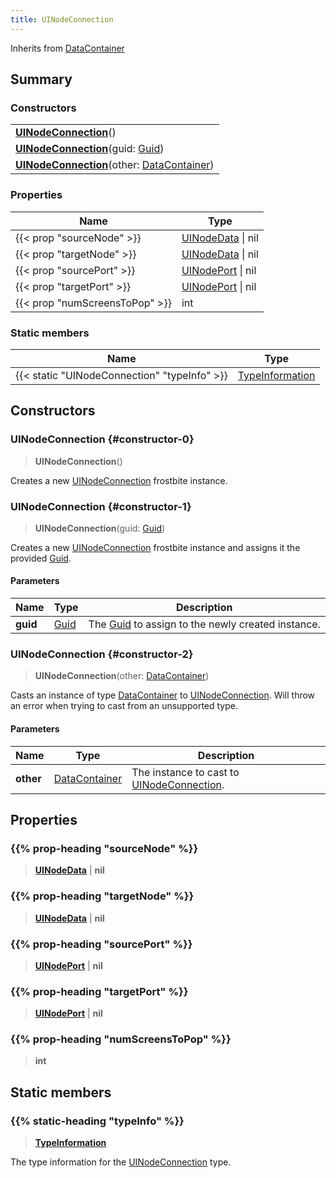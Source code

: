 ```yaml
---
title: UINodeConnection
---
```


Inherits from [DataContainer](/vext/ref/shared/type/datacontainer)

## Summary

### Constructors

|  |
| --- |
| **[UINodeConnection](#constructor-0)**() |
| **[UINodeConnection](#constructor-1)**(guid: [Guid](/vext/ref/shared/type/guid)) |
| **[UINodeConnection](#constructor-2)**(other: [DataContainer](/vext/ref/shared/type/datacontainer)) |

### Properties

| Name | Type |
| ---- | ---- |
| {{< prop "sourceNode" >}} | [UINodeData](/vext/ref/fb/uinodedata) \| nil |
| {{< prop "targetNode" >}} | [UINodeData](/vext/ref/fb/uinodedata) \| nil |
| {{< prop "sourcePort" >}} | [UINodePort](/vext/ref/fb/uinodeport) \| nil |
| {{< prop "targetPort" >}} | [UINodePort](/vext/ref/fb/uinodeport) \| nil |
| {{< prop "numScreensToPop" >}} | int |

### Static members

| Name | Type |
| ---- | ---- |
| {{< static "UINodeConnection" "typeInfo" >}} | [TypeInformation](/vext/ref/shared/type/typeinformation) |

## Constructors

### UINodeConnection {#constructor-0}

> **UINodeConnection**()

Creates a new [UINodeConnection](/vext/ref/fb/uinodeconnection) frostbite instance.

### UINodeConnection {#constructor-1}

> **UINodeConnection**(guid: [Guid](/vext/ref/shared/type/guid))

Creates a new [UINodeConnection](/vext/ref/fb/uinodeconnection) frostbite instance and assigns it the provided [Guid](/vext/ref/shared/type/guid).

#### Parameters

| Name | Type | Description |
| ---- | ---- | ----------- |
| **guid** | [Guid](/vext/ref/shared/type/guid) | The [Guid](/vext/ref/shared/type/guid) to assign to the newly created instance. |

### UINodeConnection {#constructor-2}

> **UINodeConnection**(other: [DataContainer](/vext/ref/shared/type/datacontainer))

Casts an instance of type [DataContainer](/vext/ref/shared/type/datacontainer) to [UINodeConnection](/vext/ref/fb/uinodeconnection). Will throw an error when trying to cast from an unsupported type.

#### Parameters

| Name | Type | Description |
| ---- | ---- | ----------- |
| **other** | [DataContainer](/vext/ref/shared/type/datacontainer) | The instance to cast to [UINodeConnection](/vext/ref/fb/uinodeconnection). |

## Properties

### {{% prop-heading "sourceNode" %}}

> **[UINodeData](/vext/ref/fb/uinodedata)** \| **nil**

### {{% prop-heading "targetNode" %}}

> **[UINodeData](/vext/ref/fb/uinodedata)** \| **nil**

### {{% prop-heading "sourcePort" %}}

> **[UINodePort](/vext/ref/fb/uinodeport)** \| **nil**

### {{% prop-heading "targetPort" %}}

> **[UINodePort](/vext/ref/fb/uinodeport)** \| **nil**

### {{% prop-heading "numScreensToPop" %}}

> **int**

## Static members

### {{% static-heading "typeInfo" %}}

> **[TypeInformation](/vext/ref/shared/type/typeinformation)**

The type information for the [UINodeConnection](/vext/ref/fb/uinodeconnection) type.

